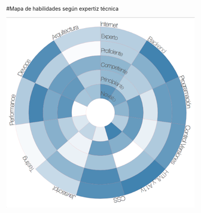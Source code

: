 #Mapa de habilidades según expertiz técnica

![Ejemplo resultado de mapa de habilidades](./docs/images/skills-map-sample.png)
